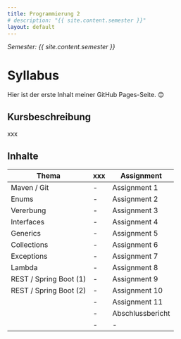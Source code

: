 ```yaml
---
title: Programmierung 2
# description: "{{ site.content.semester }}"
layout: default
---
```

*Semester: {{ site.content.semester }}*
# Syllabus
Hier ist der erste Inhalt meiner GitHub Pages-Seite. 😊

## Kursbeschreibung
xxx

## Inhalte

| Thema                  | xxx                  | Assignment         |
|------------------------|----------------------|--------------------|
| Maven / Git            | -                    | Assignment 1       |
| Enums                  | -                    | Assignment 2       |
| Vererbung              | -                    | Assignment 3       |
| Interfaces             | -                    | Assignment 4       |
| Generics               | -                    | Assignment 5       |
| Collections            | -                    | Assignment 6       |
| Exceptions             | -                    | Assignment 7       |
| Lambda                 | -                    | Assignment 8       |
| REST / Spring Boot (1) | -                    | Assignment 9       |
| REST / Spring Boot (2) | -                    | Assignment 10      |
|                        | -                    | Assignment 11      |
|                        | -                    | Abschlussbericht   |
|                        | -                    | -                  |